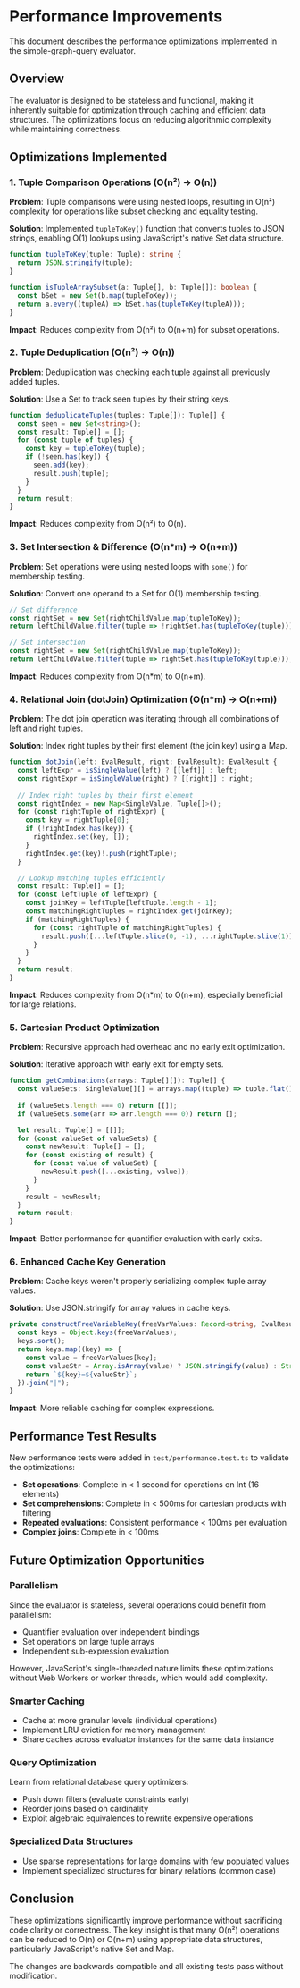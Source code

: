 # Performance Improvements

This document describes the performance optimizations implemented in the simple-graph-query evaluator.

## Overview

The evaluator is designed to be stateless and functional, making it inherently suitable for optimization through caching and efficient data structures. The optimizations focus on reducing algorithmic complexity while maintaining correctness.

## Optimizations Implemented

### 1. Tuple Comparison Operations (O(n²) → O(n))

**Problem**: Tuple comparisons were using nested loops, resulting in O(n²) complexity for operations like subset checking and equality testing.

**Solution**: Implemented `tupleToKey()` function that converts tuples to JSON strings, enabling O(1) lookups using JavaScript's native Set data structure.

```typescript
function tupleToKey(tuple: Tuple): string {
  return JSON.stringify(tuple);
}

function isTupleArraySubset(a: Tuple[], b: Tuple[]): boolean {
  const bSet = new Set(b.map(tupleToKey));
  return a.every((tupleA) => bSet.has(tupleToKey(tupleA)));
}
```

**Impact**: Reduces complexity from O(n²) to O(n+m) for subset operations.

### 2. Tuple Deduplication (O(n²) → O(n))

**Problem**: Deduplication was checking each tuple against all previously added tuples.

**Solution**: Use a Set to track seen tuples by their string keys.

```typescript
function deduplicateTuples(tuples: Tuple[]): Tuple[] {
  const seen = new Set<string>();
  const result: Tuple[] = [];
  for (const tuple of tuples) {
    const key = tupleToKey(tuple);
    if (!seen.has(key)) {
      seen.add(key);
      result.push(tuple);
    }
  }
  return result;
}
```

**Impact**: Reduces complexity from O(n²) to O(n).

### 3. Set Intersection & Difference (O(n*m) → O(n+m))

**Problem**: Set operations were using nested loops with `some()` for membership testing.

**Solution**: Convert one operand to a Set for O(1) membership testing.

```typescript
// Set difference
const rightSet = new Set(rightChildValue.map(tupleToKey));
return leftChildValue.filter(tuple => !rightSet.has(tupleToKey(tuple)));

// Set intersection
const rightSet = new Set(rightChildValue.map(tupleToKey));
return leftChildValue.filter(tuple => rightSet.has(tupleToKey(tuple)));
```

**Impact**: Reduces complexity from O(n*m) to O(n+m).

### 4. Relational Join (dotJoin) Optimization (O(n*m) → O(n+m))

**Problem**: The dot join operation was iterating through all combinations of left and right tuples.

**Solution**: Index right tuples by their first element (the join key) using a Map.

```typescript
function dotJoin(left: EvalResult, right: EvalResult): EvalResult {
  const leftExpr = isSingleValue(left) ? [[left]] : left;
  const rightExpr = isSingleValue(right) ? [[right]] : right;
  
  // Index right tuples by their first element
  const rightIndex = new Map<SingleValue, Tuple[]>();
  for (const rightTuple of rightExpr) {
    const key = rightTuple[0];
    if (!rightIndex.has(key)) {
      rightIndex.set(key, []);
    }
    rightIndex.get(key)!.push(rightTuple);
  }

  // Lookup matching tuples efficiently
  const result: Tuple[] = [];
  for (const leftTuple of leftExpr) {
    const joinKey = leftTuple[leftTuple.length - 1];
    const matchingRightTuples = rightIndex.get(joinKey);
    if (matchingRightTuples) {
      for (const rightTuple of matchingRightTuples) {
        result.push([...leftTuple.slice(0, -1), ...rightTuple.slice(1)]);
      }
    }
  }
  return result;
}
```

**Impact**: Reduces complexity from O(n*m) to O(n+m), especially beneficial for large relations.

### 5. Cartesian Product Optimization

**Problem**: Recursive approach had overhead and no early exit optimization.

**Solution**: Iterative approach with early exit for empty sets.

```typescript
function getCombinations(arrays: Tuple[][]): Tuple[] {
  const valueSets: SingleValue[][] = arrays.map((tuple) => tuple.flat());
  
  if (valueSets.length === 0) return [[]];
  if (valueSets.some(arr => arr.length === 0)) return [];

  let result: Tuple[] = [[]];
  for (const valueSet of valueSets) {
    const newResult: Tuple[] = [];
    for (const existing of result) {
      for (const value of valueSet) {
        newResult.push([...existing, value]);
      }
    }
    result = newResult;
  }
  return result;
}
```

**Impact**: Better performance for quantifier evaluation with early exits.

### 6. Enhanced Cache Key Generation

**Problem**: Cache keys weren't properly serializing complex tuple array values.

**Solution**: Use JSON.stringify for array values in cache keys.

```typescript
private constructFreeVariableKey(freeVarValues: Record<string, EvalResult>): string {
  const keys = Object.keys(freeVarValues);
  keys.sort();
  return keys.map((key) => {
    const value = freeVarValues[key];
    const valueStr = Array.isArray(value) ? JSON.stringify(value) : String(value);
    return `${key}=${valueStr}`;
  }).join("|");
}
```

**Impact**: More reliable caching for complex expressions.

## Performance Test Results

New performance tests were added in `test/performance.test.ts` to validate the optimizations:

- **Set operations**: Complete in < 1 second for operations on Int (16 elements)
- **Set comprehensions**: Complete in < 500ms for cartesian products with filtering
- **Repeated evaluations**: Consistent performance < 100ms per evaluation
- **Complex joins**: Complete in < 100ms

## Future Optimization Opportunities

### Parallelism
Since the evaluator is stateless, several operations could benefit from parallelism:
- Quantifier evaluation over independent bindings
- Set operations on large tuple arrays
- Independent sub-expression evaluation

However, JavaScript's single-threaded nature limits these optimizations without Web Workers or worker threads, which would add complexity.

### Smarter Caching
- Cache at more granular levels (individual operations)
- Implement LRU eviction for memory management
- Share caches across evaluator instances for the same data instance

### Query Optimization
Learn from relational database query optimizers:
- Push down filters (evaluate constraints early)
- Reorder joins based on cardinality
- Exploit algebraic equivalences to rewrite expensive operations

### Specialized Data Structures
- Use sparse representations for large domains with few populated values
- Implement specialized structures for binary relations (common case)

## Conclusion

These optimizations significantly improve performance without sacrificing code clarity or correctness. The key insight is that many O(n²) operations can be reduced to O(n) or O(n+m) using appropriate data structures, particularly JavaScript's native Set and Map.

The changes are backwards compatible and all existing tests pass without modification.
